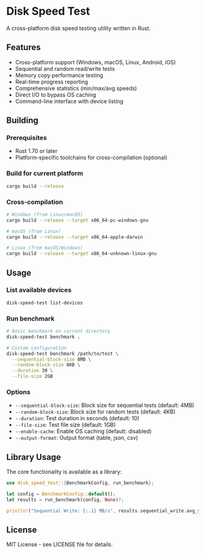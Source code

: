 # Disk Speed Test

A cross-platform disk speed testing utility written in Rust.

## Features

- Cross-platform support (Windows, macOS, Linux, Android, iOS)
- Sequential and random read/write tests
- Memory copy performance testing
- Real-time progress reporting
- Comprehensive statistics (min/max/avg speeds)
- Direct I/O to bypass OS caching
- Command-line interface with device listing

## Building

### Prerequisites

- Rust 1.70 or later
- Platform-specific toolchains for cross-compilation (optional)

### Build for current platform

```bash
cargo build --release
```

### Cross-compilation

```bash
# Windows (from Linux/macOS)
cargo build --release --target x86_64-pc-windows-gnu

# macOS (from Linux)
cargo build --release --target x86_64-apple-darwin

# Linux (from macOS/Windows)
cargo build --release --target x86_64-unknown-linux-gnu
```

## Usage

### List available devices

```bash
disk-speed-test list-devices
```

### Run benchmark

```bash
# Basic benchmark on current directory
disk-speed-test benchmark .

# Custom configuration
disk-speed-test benchmark /path/to/test \
  --sequential-block-size 8MB \
  --random-block-size 8KB \
  --duration 30 \
  --file-size 2GB
```

### Options

- `--sequential-block-size`: Block size for sequential tests (default: 4MB)
- `--random-block-size`: Block size for random tests (default: 4KB)
- `--duration`: Test duration in seconds (default: 10)
- `--file-size`: Test file size (default: 1GB)
- `--enable-cache`: Enable OS caching (default: disabled)
- `--output-format`: Output format (table, json, csv)

## Library Usage

The core functionality is available as a library:

```rust
use disk_speed_test::{BenchmarkConfig, run_benchmark};

let config = BenchmarkConfig::default();
let results = run_benchmark(config, None)?;

println!("Sequential Write: {:.1} MB/s", results.sequential_write.avg_speed_mbps);
```

## License

MIT License - see LICENSE file for details.